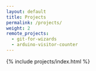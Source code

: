 ```yaml
---
layout: default
title: Projects
permalink: /projects/
weight: 2
remote_projects: 
  - git-for-wizards
  - arduino-visitor-counter
---
```


<div class="row">
  {% include projects/index.html %}
</div>
